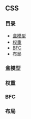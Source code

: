 CSS
---
### 目录
- <a href="#box">盒模型</a>
- <a href="#level">权重</a>
- <a href="#bfc">BFC</a>
- <a href="#layout">布局</a>

### <a name="box">盒模型</a>
### <a name="level">权重</a>
### <a name="bfc">BFC</a>
### <a name="layout">布局</a>

